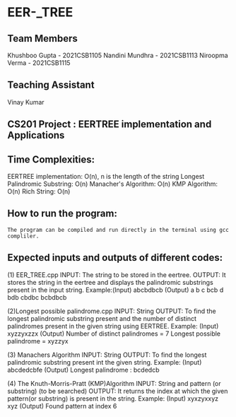 # EER-_TREE

## Team Members

Khushboo Gupta - 2021CSB1105
Nandini Mundhra - 2021CSB1113
Niroopma Verma - 2021CSB1115


## Teaching Assistant
Vinay Kumar

## CS201 Project : EERTREE implementation and Applications

## Time Complexities:

EERTREE implementation: O(n), n is the length of the string
Longest Palindromic Substring: O(n)
Manacher's Algorithm: O(n)
KMP Algorithm: O(n)
Rich String: O(n)

## How to run the program:
	The program can be compiled and run directly in the terminal using gcc compliler.

## Expected inputs and outputs of different codes:

(1) EER_TREE.cpp
INPUT: The string to be stored in the eertree.
OUTPUT: It stores the string in the eertree and displays the palindromic substrings present in the input string.
Example:(Input) abcbdbcb
        (Output)	 a
			 b
			 c
			 bcb
			 d
			 bdb
			 cbdbc
			 bcbdbcb

(2)Longest possible palindrome.cpp
INPUT: String
OUTPUT: To find the longest palindromic substring present and the number of distinct palindromes present in the given string using EERTREE.
Example: (Input) xyzzyxzzx
         (Output) Number of distinct palindromes = 7
			  Longest possible palindrome = xyzzyx

(3) Manachers Algorithm
INPUT: String
OUTPUT: To find the longest palindromic substring present int the given string.
Example: (Input) abcdedcbfe
	    (Output) Longest palindrome : bcdedcb 

(4) The Knuth-Morris-Pratt (KMP)Algorithm
INPUT: String and pattern (or substring) (to be searched)
OUTPUT: It returns the index at which the given pattern(or substring) is present in the string.
Example: (Input) xyxzyxxyz
			 xyz
	    (Output) Found pattern at index 6
